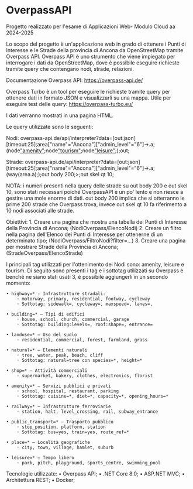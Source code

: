 # OverpassAPI

Progetto realizzato per l'esame di Applicazioni Web- Modulo Cloud aa 2024-2025

Lo scopo del progetto è un'applicazione web in grado di ottenere i Punti di Interesse e le Strade della provincia di Ancona da OpenStreetMap tramite Overpass API.
Overpass API è uno strumento che viene impiegato per interrogare i dati da OpenStreetMap, dove è possibile eseguire richieste tramite query che contengano nodi, strade, relazioni.

Documentazione Overpass API: https://overpass-api.de/

Overpass Turbo è un tool per eseguire le richieste tramite query per ottenere dati in formato JSON e visualizzarli su una mappa. Utile per eseguire test delle query: https://overpass-turbo.eu/

I dati verranno mostrati in una pagina HTML.

Le query utilizzate sono le seguenti:

Nodi: overpass-api.de/api/interpreter?data=[out:json][timeout:25];area["name"="Ancona"]["admin_level"="6"]->.a;(node["amenity"](area.a);node["tourism"](area.a);node["leisure"](area.a););out;

Strade: overpass-api.de/api/interpreter?data=[out:json][timeout:25];area["name"="Ancona"]["admin_level"="6"]->.a;(way(area.a););out body 200;>;out skel qt 10;

NOTA: i numeri presenti nella query delle strade su out body 200 e out skel 10, sono stati necessari poiché OverpassAPI è un po' lento e non riesce a gestire una mole enorme di dati. out body 200 implica che si otterranno le prime 200 strade che Overpass trova, invece out skel qt 10 fa riferimento a 10 nodi associati alle strade.

Obiettivi:
    1. Creare una pagina che mostra una tabella dei Punti di Interesse della Provincia di Ancona; (NodiOverpass/ElencoNodi)
    2. Creare un filtro nella pagina dell'Elenco dei Punti di Interesse per ottenerne di un determinato tipo; (NodiOverpass/FiltroNodi?filter=...)
    3. Creare una pagina per mostrare Strade della Provincia di Ancona; (StradeOverpass/ElencoStrade)

I principali tag utilizzati per l'ottenimento dei Nodi sono: amenity, leisure e tourism. 
Di seguito sono presenti i tag e i sottotag utilizzati su Overpass e benché ne siano stati usati 3, è possibile aggiungerli in un secondo momento:
    
    • highway=* - Infrastrutture stradali:
        ◦ motorway, primary, residential, footway, cycleway
        ◦ Sottotag: sidewalk=, cycleway=, maxspeed=, lanes=,
    
    • building=* — Tipi di edifici
        ◦ house, school, church, commercial, garage
        ◦ Sottotag: building:levels=, roof:shape=, entrance=
    
    • landuse=* — Uso del suolo
        ◦ residential, commercial, forest, farmland, grass
    
    • natural=* — Elementi naturali
        ◦ tree, water, peak, beach, cliff
        ◦ Sottotag: natural=tree con species=*, height=*
    
    • shop=* — Attività commerciali
        ◦ supermarket, bakery, clothes, electronics, florist
    
    • amenity=* — Servizi pubblici e privati
        ◦ school, hospital, restaurant, parking
        ◦ Sottotag: cuisine=*, diet=*, capacity=*, opening_hours=*
    
    • railway=* — Infrastrutture ferroviarie
        ◦ station, halt, level_crossing, rail, subway_entrance
    
    • public_transport=* — Trasporto pubblico
        ◦ stop_position, platform, station
        ◦ Sottotag: bus=yes, train=yes, route_ref=*
    
    • place=* — Località geografiche
        ◦ city, town, village, hamlet, suburb
    
    • leisure=* — Tempo libero
        ◦ park, pitch, playground, sports_centre, swimming_pool


Tecnologie utilizzate:
    • Overpass API;
    • .NET Core 8.0;
    • ASP.NET MVC;
    • Architettura REST;
    • Docker;
